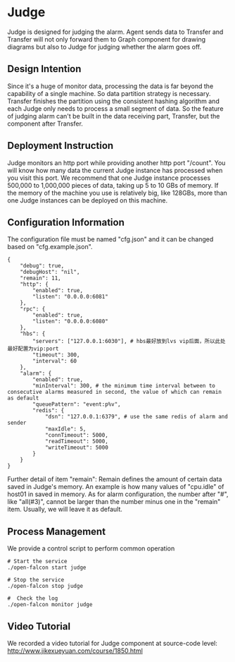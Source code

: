 <!-- toc -->

# Judge

Judge is designed for judging the alarm. Agent sends data to Transfer and Transfer will not only forward them to Graph component for drawing diagrams but also to Judge for judging whether the alarm goes off.

## Design Intention

Since it's a huge of monitor data, processing the data is far beyond the capability of a single machine. So data partition strategy is necessary. Transfer finishes the partition using the consistent hashing algorithm and each Judge only needs to process a small segment of data. So the feature of judging alarm can't be built in the data receiving part, Transfer, but the component after Transfer. 


## Deployment Instruction

Judge monitors an http port while providing another http port "/count". You will know how many data the current Judge instance has processed when you visit this port. We recommend that one Judge instance processes 500,000 to 1,000,000 pieces of data, taking up 5 to 10 GBs of memory. If the memory of the machine you use is relatively big, like 128GBs, more than one Judge instances can be deployed on this machine. 

## Configuration Information

The configuration file must be named "cfg.json" and it can be changed based on "cfg.example.json".

```
{
    "debug": true,
    "debugHost": "nil",
    "remain": 11,
    "http": {
        "enabled": true,
        "listen": "0.0.0.0:6081"
    },
    "rpc": {
        "enabled": true,
        "listen": "0.0.0.0:6080"
    },
    "hbs": {
        "servers": ["127.0.0.1:6030"], # hbs最好放到lvs vip后面，所以此处最好配置为vip:port
        "timeout": 300,
        "interval": 60
    },
    "alarm": {
        "enabled": true,
        "minInterval": 300, # the minimum time interval between to consecutive alarms measured in second, the value of which can remain as default
        "queuePattern": "event:p%v",
        "redis": {
            "dsn": "127.0.0.1:6379", # use the same redis of alarm and sender
            "maxIdle": 5,
            "connTimeout": 5000,
            "readTimeout": 5000,
            "writeTimeout": 5000
        }
    }
}
```

Further detail of item "remain":
Remain defines the amount of certain data saved in Judge's memory. An example is how many values of "cpu.idle" of host01 in saved in memory. As for alarm configuration, the number after "#", like "all(#3)", cannot be larger than the number minus one in the "remain" item. Usually, we will leave it as default. 

## Process Management

We provide a control script to perform common operation

```
# Start the service
./open-falcon start judge

# Stop the service
./open-falcon stop judge

#  Check the log
./open-falcon monitor judge 
```

## Video Tutorial

We recorded a video tutorial for Judge component at source-code level: http://www.jikexueyuan.com/course/1850.html

